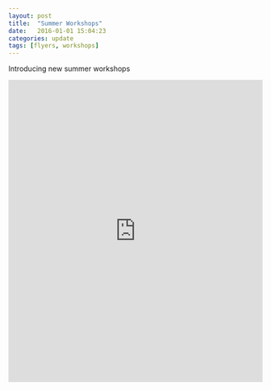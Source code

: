 ```yaml
---
layout: post
title:  "Summer Workshops"
date:   2016-01-01 15:04:23
categories: update
tags: [flyers, workshops]
---
```


Introducing new summer workshops
<iframe width="100%" height="600" src="https://www.smore.com/gebxb-summer-workshops?embed=1" scrolling="auto" frameborder="0" allowtransparency="true" style="min-width: 320px;border: none;"></iframe>
